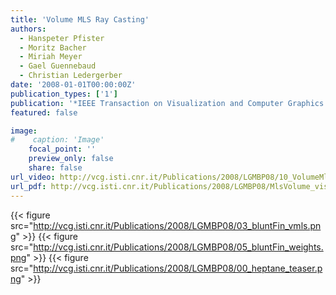 ```yaml
---
title: 'Volume MLS Ray Casting'
authors:
  - Hanspeter Pfister
  - Moritz Bacher
  - Miriah Meyer
  - Gael Guennebaud
  - Christian Ledergerber
date: '2008-01-01T00:00:00Z'
publication_types: ['1']
publication: '*IEEE Transaction on Visualization and Computer Graphics (Proceedings of Visualization 2008)*'
featured: false

image:
#    caption: 'Image'
    focal_point: ''
    preview_only: false
    share: false
url_video: http://vcg.isti.cnr.it/Publications/2008/LGMBP08/10_VolumeMls.avi
url_pdf: http://vcg.isti.cnr.it/Publications/2008/LGMBP08/MlsVolume_vis08.pdf
---
```

{{< figure src="http://vcg.isti.cnr.it/Publications/2008/LGMBP08/03_bluntFin_vmls.png" >}}
{{< figure src="http://vcg.isti.cnr.it/Publications/2008/LGMBP08/05_bluntFin_weights.png" >}}
{{< figure src="http://vcg.isti.cnr.it/Publications/2008/LGMBP08/00_heptane_teaser.png" >}}
